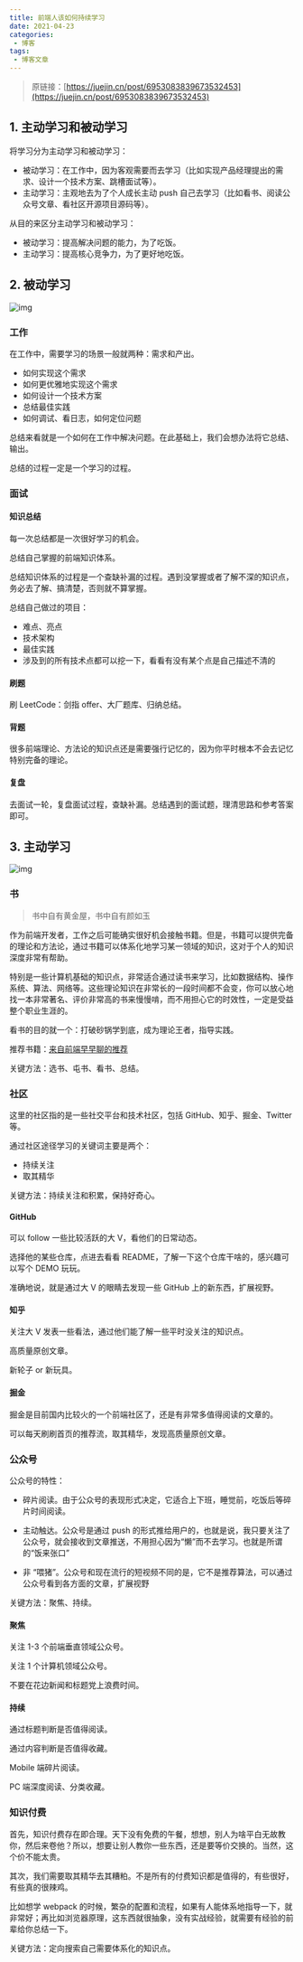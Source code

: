```yaml
---
title: 前端人该如何持续学习
date: 2021-04-23
categories:
 - 博客
tags:
 - 博客文章
---
```


<!-- more -->



> 原链接：[https://juejin.cn/post/6953083839673532453](https://juejin.cn/post/6953083839673532453)



## 1. 主动学习和被动学习

将学习分为主动学习和被动学习：

- 被动学习：在工作中，因为客观需要而去学习（比如实现产品经理提出的需求、设计一个技术方案、跳槽面试等）。
- 主动学习：主观地去为了个人成长主动 push 自己去学习（比如看书、阅读公众号文章、看社区开源项目源码等）。

从目的来区分主动学习和被动学习：

- 被动学习：提高解决问题的能力，为了吃饭。
- 主动学习：提高核心竞争力，为了更好地吃饭。



## 2. 被动学习

![img](https://p3-juejin.byteimg.com/tos-cn-i-k3u1fbpfcp/03f4581b27d14e2885ca5feafe8d407b~tplv-k3u1fbpfcp-zoom-1.image)



### 工作

在工作中，需要学习的场景一般就两种：需求和产出。

- 如何实现这个需求
- 如何更优雅地实现这个需求
- 如何设计一个技术方案
- 总结最佳实践
- 如何调试、看日志，如何定位问题

总结来看就是一个如何在工作中解决问题。在此基础上，我们会想办法将它总结、输出。

总结的过程一定是一个学习的过程。



### 面试

#### 知识总结

每一次总结都是一次很好学习的机会。

总结自己掌握的前端知识体系。

总结知识体系的过程是一个查缺补漏的过程。遇到没掌握或者了解不深的知识点，务必去了解、搞清楚，否则就不算掌握。

总结自己做过的项目：

- 难点、亮点
- 技术架构
- 最佳实践
- 涉及到的所有技术点都可以挖一下，看看有没有某个点是自己描述不清的



#### 刷题

刷 LeetCode：剑指 offer、大厂题库、归纳总结。



#### 背题

很多前端理论、方法论的知识点还是需要强行记忆的，因为你平时根本不会去记忆特别完备的理论。



#### 复盘

去面试一轮，复盘面试过程，查缺补漏。总结遇到的面试题，理清思路和参考答案即可。



## 3. 主动学习

 ![img](https://p3-juejin.byteimg.com/tos-cn-i-k3u1fbpfcp/dd44a98512b44343988bda389697ac63~tplv-k3u1fbpfcp-zoom-1.image?imageslim)



### 书

> 书中自有黄金屋，书中自有颜如玉

作为前端开发者，工作之后可能确实很好机会接触书籍。但是，书籍可以提供完备的理论和方法论，通过书籍可以体系化地学习某一领域的知识，这对于个人的知识深度非常有帮助。

特别是一些计算机基础的知识点，非常适合通过读书来学习，比如数据结构、操作系统、算法、网络等。这些理论知识在非常长的一段时间都不会变，你可以放心地找一本非常著名、评价非常高的书来慢慢啃，而不用担心它的时效性，一定是受益整个职业生涯的。

看书的目的就一个：打破砂锅学到底，成为理论王者，指导实践。

推荐书籍：[来自前端早早聊的推荐](https://www.yuque.com/zaotalk/books)

关键方法：选书、屯书、看书、总结。



### 社区

这里的社区指的是一些社交平台和技术社区，包括 GitHub、知乎、掘金、Twitter 等。

通过社区途径学习的关键词主要是两个：

- 持续关注
- 取其精华

关键方法：持续关注和积累，保持好奇心。



#### GitHub

可以 follow 一些比较活跃的大 V，看他们的日常动态。

选择他的某些仓库，点进去看看 README，了解一下这个仓库干啥的，感兴趣可以写个 DEMO 玩玩。

准确地说，就是通过大 V 的眼睛去发现一些 GitHub 上的新东西，扩展视野。



#### 知乎

关注大 V 发表一些看法，通过他们能了解一些平时没关注的知识点。

高质量原创文章。

新轮子 or 新玩具。



#### 掘金

掘金是目前国内比较火的一个前端社区了，还是有非常多值得阅读的文章的。

可以每天刷刷首页的推荐流，取其精华，发现高质量原创文章。



### 公众号

公众号的特性：

- 碎片阅读。由于公众号的表现形式决定，它适合上下班，睡觉前，吃饭后等碎片时间阅读。

- 主动触达。公众号是通过 push 的形式推给用户的，也就是说，我只要关注了公众号，就会接收到文章推送，不用担心因为“懒”而不去学习。也就是所谓的“饭来张口”

- 非 “喂猪”。公众号和现在流行的短视频不同的是，它不是推荐算法，可以通过公众号看到各方面的文章，扩展视野

关键方法：聚焦、持续。



#### 聚焦

关注 1-3 个前端垂直领域公众号。

关注 1 个计算机领域公众号。

不要在花边新闻和标题党上浪费时间。



#### 持续

通过标题判断是否值得阅读。

通过内容判断是否值得收藏。

Mobile 端碎片阅读。

PC 端深度阅读、分类收藏。



### 知识付费

首先，知识付费存在即合理。天下没有免费的午餐，想想，别人为啥平白无故教你，然后来卷他？所以，想要让别人教你一些东西，还是要等价交换的。当然，这个价不能太贵。

其次，我们需要取其精华去其糟粕。不是所有的付费知识都是值得的，有些很好，有些真的很辣鸡。

比如想学 webpack 的时候，繁杂的配置和流程，如果有人能体系地指导一下，就非常好；再比如浏览器原理，这东西就很抽象，没有实战经验，就需要有经验的前辈给你总结一下。

关键方法：定向搜索自己需要体系化的知识点。